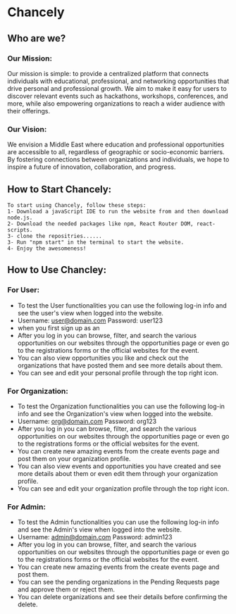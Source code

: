 # Chancely
## Who are we?
### Our Mission:
Our mission is simple: to provide a centralized platform that connects individuals with educational, professional, and networking opportunities that drive personal and professional growth. We aim to make it easy for users to discover relevant events such as hackathons, workshops, conferences, and more, while also empowering organizations to reach a wider audience with their offerings.

### Our Vision:
We envision a Middle East where education and professional opportunities are accessible to all, regardless of geographic or socio-economic barriers. By fostering connections between organizations and individuals, we hope to inspire a future of innovation, collaboration, and progress.

## How to Start Chancely:
    To start using Chancely, follow these steps:
    1- Download a javaScript IDE to run the website from and then download node.js.
    2- Download the needed packages like npm, React Router DOM, react-scripts.
    3- clone the repositries......
    3- Run "npm start" in the terminal to start the website.
    4- Enjoy the awesomeness!

## How to Use Chancley:
### For User:
- To test the User functionalities you can use the following log-in info and see the user's view when logged into the website.
- Username: user@domain.com         Password: user123
- when you first sign up as an
- After you log in you can browse, filter, and search the various opportunities on our websites through the opportunities page or even go to the registrations forms or the official websites for the event.
- You can also view opportunities you like and check out the organizations that have posted them and see more details about them.
- You can see and edit your personal profile through the top right icon.

### For Organization:
- To test the Organization functionalities you can use the following log-in info and see the Organization's view when logged into the website.
- Username: org@domain.com         Password: org123
- After you log in you can browse, filter, and search the various opportunities on our websites through the opportunities page or even go to the registrations forms or the official websites for the event.
- You can create new amazing events from the create events page and post them on your organization profile.
- You can also view events and opportunities you have created and see more details about them or even edit them through your organization profile.
- You can see and edit your organization profile through the top right icon.

### For Admin:
- To test the Admin functionalities you can use the following log-in info and see the Admin's view when logged into the website.
- Username: admin@domain.com         Password: admin123
- After you log in you can browse, filter, and search the various opportunities on our websites through the opportunities page or even go to the registrations forms or the official websites for the event.
- You can create new amazing events from the create events page and post them.
- You can see the pending organizations in the Pending Requests page and approve them or reject them.
- You can delete organizations and see their details before confirming the delete.

